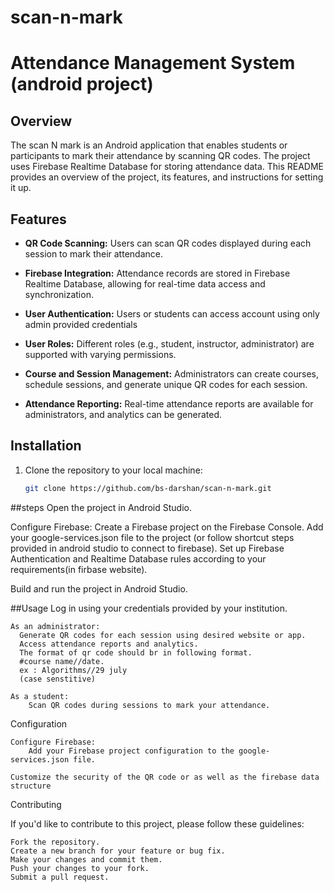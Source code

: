 
# scan-n-mark
# Attendance Management System (android project) 

## Overview

The scan N mark is an Android application that enables students or participants to mark their attendance by scanning QR codes. The project uses Firebase Realtime Database for storing attendance data. This README provides an overview of the project, its features, and instructions for setting it up.

## Features

- **QR Code Scanning:** Users can scan QR codes displayed during each session to mark their attendance.

- **Firebase Integration:** Attendance records are stored in Firebase Realtime Database, allowing for real-time data access and synchronization.

- **User Authentication:** Users or students can access account using only admin provided credentials

- **User Roles:** Different roles (e.g., student, instructor, administrator) are supported with varying permissions.

- **Course and Session Management:** Administrators can create courses, schedule sessions, and generate unique QR codes for each session.

- **Attendance Reporting:** Real-time attendance reports are available for administrators, and analytics can be generated.

## Installation

1. Clone the repository to your local machine:

   ```bash
   git clone https://github.com/bs-darshan/scan-n-mark.git

##steps
Open the project in Android Studio.

   Configure Firebase:
        Create a Firebase project on the Firebase Console.
        Add your google-services.json file to the project (or follow shortcut steps provided in android studio to connect to firebase).
        Set up Firebase Authentication and Realtime Database rules according to your requirements(in firbase website).

   Build and run the project in Android Studio.

##Usage
    Log in using your credentials provided by your institution.

    As an administrator:
      Generate QR codes for each session using desired website or app.
      Access attendance reports and analytics.
      The format of qr code should br in following format.
      #course name//date.
      ex : Algorithms//29 july
      (case senstitive)

    As a student:
        Scan QR codes during sessions to mark your attendance.

Configuration

    Configure Firebase:
        Add your Firebase project configuration to the google-services.json file.

    Customize the security of the QR code or as well as the firebase data structure

Contributing

If you'd like to contribute to this project, please follow these guidelines:

    Fork the repository.
    Create a new branch for your feature or bug fix.
    Make your changes and commit them.
    Push your changes to your fork.
    Submit a pull request.
